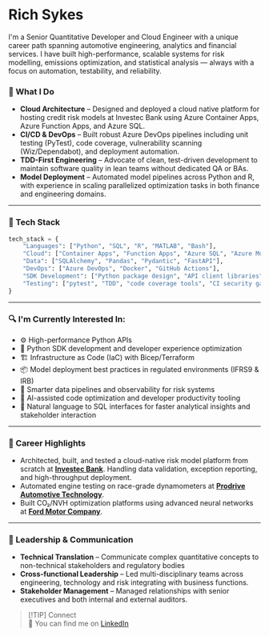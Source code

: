 # Rich Sykes

I'm a Senior Quantitative Developer and Cloud Engineer with a unique career path spanning automotive engineering, analytics and financial services. I have built high-performance, scalable systems for risk modelling, emissions optimization, and statistical analysis — always with a focus on automation, testability, and reliability.

### 🚀 What I Do
- **Cloud Architecture** – Designed and deployed a cloud native platform for hosting credit risk models at Investec Bank  using Azure Container Apps, Azure Function Apps, and  Azure SQL.
- **CI/CD & DevOps** – Built robust Azure DevOps pipelines including unit testing (PyTest), code coverage, vulnerability scanning (Wiz/Dependabot), and deployment automation.
- **TDD-First Engineering** – Advocate of clean, test-driven development to maintain software quality in lean teams without dedicated QA or BAs.
- **Model Deployment** – Automated model pipelines across Python and R, with experience in scaling parallelized optimization tasks in both finance and engineering domains.

---
### 🧰 Tech Stack
```python
tech_stack = { 
    "Languages": ["Python", "SQL", "R", "MATLAB", "Bash"],
    "Cloud": ["Container Apps", "Function Apps", "Azure SQL", "Azure Monitor", "DevOps"],
    "Data": ["SQLAlchemy", "Pandas", "Pydantic", "FastAPI"],
    "DevOps": ["Azure DevOps", "Docker", "GitHub Actions"],
    "SDK Development": ["Python package design", "API client libraries", "developer tooling"],
    "Testing": ["pytest", "TDD", "code coverage tools", "CI security gates"]
}
```
---
### 🔍 I'm Currently Interested In:
- ⚙️ High-performance Python APIs
- 🧰 Python SDK development and developer experience optimization
- 🏗️ Infrastructure as Code (IaC) with Bicep/Terraform
- 📦 Model deployment best practices in regulated environments (IFRS9 & IRB)
- 🔄 Smarter data pipelines and observability for risk systems
- 🤖 AI-assisted code optimization and developer productivity tooling
- 💬 Natural language to SQL interfaces for faster analytical insights and stakeholder interaction

---
### 🔦 Career Highlights
- Architected, built, and tested a cloud-native risk model platform from scratch at [**Investec Bank**](https://www.investec.com/). Handling data validation, exception reporting, and high-throughput deployment.
- Automated engine testing on race-grade dynamometers at [**Prodrive Automotive Technology**](https://www.prodrive.com).
- Built CO₂/NVH optimization platforms using advanced neural networks at [**Ford Motor Company**](https://www.ford.co.uk).

---
### 👥 Leadership & Communication
- **Technical Translation** – Communicate complex quantitative concepts to non-technical stakeholders and regulatory bodies
- **Cross-functional Leadership** – Led multi-disciplinary teams across engineering, technology and risk integrating with business functions.
- **Stakeholder Management** – Managed relationships with senior executives and both internal and external auditors.

> [!TIP] Connect  
> 📇 You can find me on [LinkedIn](https://uk.linkedin.com/in/richsykes)